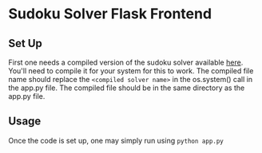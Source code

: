 # Sudoku Solver Flask Frontend
## Set Up
First one needs a compiled version of the sudoku solver available [here](https://github.com/spr332/CS4613-Project-2-SP19-SPR332 "here"). You'll need to compile it for your system for this to work.
The compiled file name should replace the `<compiled solver name>` in the os.system() call in the app.py file.
The compiled file should be in the same directory as the app.py file.
## Usage
Once the code is set up, one may simply run using `python app.py`